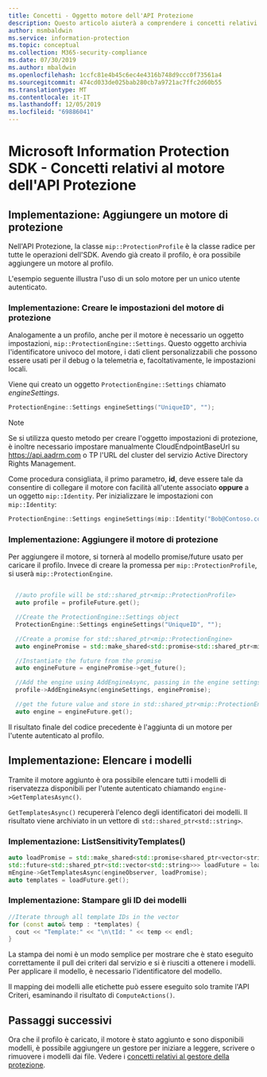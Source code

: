 ```yaml
---
title: Concetti - Oggetto motore dell'API Protezione
description: Questo articolo aiuterà a comprendere i concetti relativi all'oggetto motore dell'API Protezione, che viene creato durante l'inizializzazione dell'applicazione.
author: msmbaldwin
ms.service: information-protection
ms.topic: conceptual
ms.collection: M365-security-compliance
ms.date: 07/30/2019
ms.author: mbaldwin
ms.openlocfilehash: 1ccfc81e4b45c6ec4e4316b748d9ccc0f73561a4
ms.sourcegitcommit: 474cd033de025bab280cb7a9721ac7ffc2d60b55
ms.translationtype: MT
ms.contentlocale: it-IT
ms.lasthandoff: 12/05/2019
ms.locfileid: "69886041"
---
```

# <a name="microsoft-information-protection-sdk---protection-api-engine-concepts"></a>Microsoft Information Protection SDK - Concetti relativi al motore dell'API Protezione

## <a name="implementation-add-a-protection-engine"></a>Implementazione: Aggiungere un motore di protezione

Nell'API Protezione, la classe `mip::ProtectionProfile` è la classe radice per tutte le operazioni dell'SDK. Avendo già creato il profilo, è ora possibile aggiungere un motore al profilo.

L'esempio seguente illustra l'uso di un solo motore per un unico utente autenticato.

### <a name="implementation-create-protection-engine-settings"></a>Implementazione: Creare le impostazioni del motore di protezione

Analogamente a un profilo, anche per il motore è necessario un oggetto impostazioni, `mip::ProtectionEngine::Settings`. Questo oggetto archivia l'identificatore univoco del motore, i dati client personalizzabili che possono essere usati per il debug o la telemetria e, facoltativamente, le impostazioni locali.

Viene qui creato un oggetto `ProtectionEngine::Settings` chiamato *engineSettings*. 

```cpp
ProtectionEngine::Settings engineSettings("UniqueID", "");
```

> [!NOTE]
> Se si utilizza questo metodo per creare l'oggetto impostazioni di protezione, è inoltre necessario impostare manualmente CloudEndpointBaseUrl su https://api.aadrm.com o TP l'URL del cluster del servizio Active Directory Rights Management.

Come procedura consigliata, il primo parametro, **id**, deve essere tale da consentire di collegare il motore con facilità all'utente associato **oppure** a un oggetto `mip::Identity`. Per inizializzare le impostazioni con `mip::Identity`:

```cpp
ProtectionEngine::Settings engineSettings(mip::Identity("Bob@Contoso.com", "");
```

### <a name="implementation-add-the-protection-engine"></a>Implementazione: Aggiungere il motore di protezione

Per aggiungere il motore, si tornerà al modello promise/future usato per caricare il profilo. Invece di creare la promessa per `mip::ProtectionProfile`, si userà `mip::ProtectionEngine`.

```cpp

  //auto profile will be std::shared_ptr<mip::ProtectionProfile>
  auto profile = profileFuture.get();

  //Create the ProtectionEngine::Settings object
  ProtectionEngine::Settings engineSettings("UniqueID", "");

  //Create a promise for std::shared_ptr<mip::ProtectionEngine>
  auto enginePromise = std::make_shared<std::promise<std::shared_ptr<mip::ProtectionEngine>>>();

  //Instantiate the future from the promise
  auto engineFuture = enginePromise->get_future();

  //Add the engine using AddEngineAsync, passing in the engine settings and the promise
  profile->AddEngineAsync(engineSettings, enginePromise);

  //get the future value and store in std::shared_ptr<mip::ProtectionEngine>
  auto engine = engineFuture.get();
```

Il risultato finale del codice precedente è l'aggiunta di un motore per l'utente autenticato al profilo.

## <a name="implementation-list-templates"></a>Implementazione: Elencare i modelli

Tramite il motore aggiunto è ora possibile elencare tutti i modelli di riservatezza disponibili per l'utente autenticato chiamando `engine->GetTemplatesAsync()`. 

`GetTemplatesAsync()` recupererà l'elenco degli identificatori dei modelli. Il risultato viene archiviato in un vettore di `std::shared_ptr<std::string>`.

### <a name="implementation-listsensitivitytemplates"></a>Implementazione: ListSensitivityTemplates()

```cpp
auto loadPromise = std::make_shared<std::promise<shared_ptr<vector<string>>>>();
std::future<std::shared_ptr<std::vector<std::string>>> loadFuture = loadPromise->get_future();
mEngine->GetTemplatesAsync(engineObserver, loadPromise);
auto templates = loadFuture.get();
```

### <a name="implementation-print-the-template-ids"></a>Implementazione: Stampare gli ID dei modelli

```cpp
//Iterate through all template IDs in the vector
for (const auto& temp : *templates) {
  cout << "Template:" << "\n\tId: " << temp << endl;
}
```

La stampa dei nomi è un modo semplice per mostrare che è stato eseguito correttamente il pull dei criteri dal servizio e si è riusciti a ottenere i modelli. Per applicare il modello, è necessario l'identificatore del modello.

Il mapping dei modelli alle etichette può essere eseguito solo tramite l'API Criteri, esaminando il risultato di `ComputeActions()`.

## <a name="next-steps"></a>Passaggi successivi

Ora che il profilo è caricato, il motore è stato aggiunto e sono disponibili modelli, è possibile aggiungere un gestore per iniziare a leggere, scrivere o rimuovere i modelli dai file. Vedere i [concetti relativi al gestore della protezione](concept-handler-protection-cpp.md).
